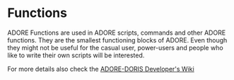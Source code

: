 # Functions #

ADORE Functions are used in ADORE scripts, commands and other ADORE functions. They are the smallest functioning blocks of ADORE. Even though they might not be useful for the casual user, power-users and people who like to write their own scripts will be interested.

For more details also check the [ADORE-DORIS Developer's Wiki](http://osmanoglu.org/addw/index.html)